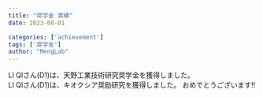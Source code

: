 ```yaml
---
title: "奨学金 実績"
date: 2023-08-01

categories: ['achievement']
tags: ['奨学金']
author: "MengLab"
---
```

LI QIさん(D1)は、天野工業技術研究奨学金を獲得しました。  
LI QIさん(D1)は、キオクシア奨励研究を獲得しました。 おめでとうございます!!​
